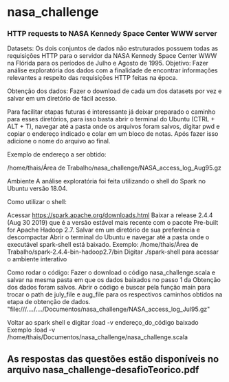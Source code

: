 # nasa_challenge

### HTTP requests to NASA Kennedy Space Center WWW server

Datasets: Os dois conjuntos de dados não estruturados possuem todas as requisições HTTP para o servidor da NASA Kennedy Space Center WWW na Flórida para os períodos de Julho e Agosto de 1995. 
Objetivo: Fazer análise exploratória dos dados com a finalidade de encontrar informações relevantes a respeito das requisições HTTP feitas na época.

Obtenção dos dados: 
Fazer o download de cada um dos datasets por vez e salvar em um diretório de fácil acesso.

Para facilitar etapas futuras é interessante já deixar preparado o caminho para esses diretórios, para isso basta abrir o terminal do Ubuntu (CTRL + ALT + T), navegar até a pasta onde os arquivos foram salvos, digitar pwd e copiar o endereço indicado e colar em um bloco de notas. 
Após fazer isso adicione o nome do arquivo ao final.

Exemplo de endereço a ser obtido: 

/home/thais/Área de Trabalho/nasa_challenge/NASA_access_log_Aug95.gz

Ambiente
A análise exploratória foi feita utilizando o shell do Spark no Ubuntu versão 18.04.

Como utilizar o shell: 

Acessar https://spark.apache.org/downloads.html 
Baixar a release 2.4.4 (Aug 30 2019) que é a versão estável mais recente com o pacote Pre-built for Apache Hadoop 2.7.
Salvar em um diretório de sua preferência e descompactar
Abrir o terminal do Ubuntu e navegar até a pasta onde o executável spark-shell está baixado. 
Exemplo:
/home/thais/Área de Trabalho/spark-2.4.4-bin-hadoop2.7/bin
Digitar ./spark-shell para acessar o ambiente interativo    
    
Como rodar o código:
Fazer o download o código nasa_challenge.scala e salvar na mesma pasta em que os dados baixados no passo 1 da Obtenção dos dados foram salvos. 
Abrir o código e buscar pela função main para trocar o path de july_file e aug_file para os respectivos caminhos obtidos na etapa de obtenção de dados. 
 "file:///…./…./Documentos/nasa_challenge/NASA_access_log_Jul95.gz"



Voltar ao spark shell e digitar :load -v endereço_do_código baixado 
Exemplo
:load -v /home/thais/Documentos/nasa_challenge/nasa_challenge.scala

## As respostas das questões estão disponíveis no arquivo nasa_challenge-desafioTeorico.pdf
